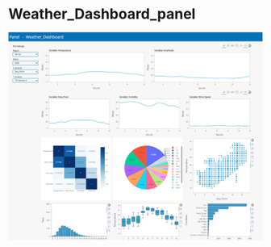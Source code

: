 # Weather_Dashboard_panel
![Dashboard](https://github.com/Banana1206/Weather_Analyst/blob/main/img_dashboard/panel_weather_dashboard.png)
